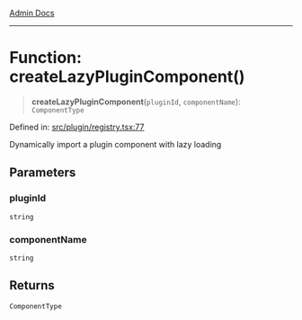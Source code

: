[Admin Docs](/)

***

# Function: createLazyPluginComponent()

> **createLazyPluginComponent**(`pluginId`, `componentName`): `ComponentType`

Defined in: [src/plugin/registry.tsx:77](https://github.com/PalisadoesFoundation/talawa-admin/blob/main/src/plugin/registry.tsx#L77)

Dynamically import a plugin component with lazy loading

## Parameters

### pluginId

`string`

### componentName

`string`

## Returns

`ComponentType`
